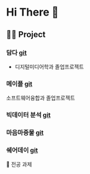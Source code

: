 # Hi There 👋

## 👩‍💻 Project 
### **담다**     [git]( )
- 디지털미디어학과 졸업프로젝트

### **메이플**     [git]( )
소프트웨어융합과 졸업프로젝트

### **빅데이터 분석**     [git]( )

### **마음마중물**     [git](https://github.com/Storkycold/DataCampus8)


### **쉐어데이**     [git](https://github.com/silver0-stack/shareDay.git)

📌 전공 과제 
<!--
**JiYeon-rhd/JiYeon-rhd** is a ✨ _special_ ✨ repository because its `README.md` (this file) appears on your GitHub profile.

Here are some ideas to get you started:

- 🔭 I’m currently working on ...
- 🌱 I’m currently learning ...
- 👯 I’m looking to collaborate on ...
- 🤔 I’m looking for help with ...
- 💬 Ask me about ...
- 📫 How to reach me: ...
- 😄 Pronouns: ...
- ⚡ Fun fact: ...
-->
